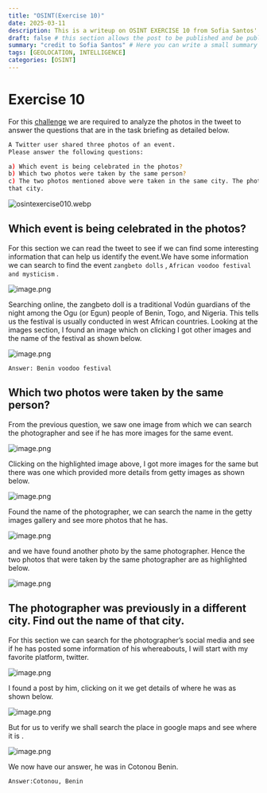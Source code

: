 ```yaml
---
title: "OSINT(Exercise 10)"
date: 2025-03-11
description: This is a writeup on OSINT EXERCISE 10 from Sofia Santos' OSINT analysis and exercises.
draft: false # this section allows the post to be published and be public, is it is set to true the post will not be published.
summary: "credit to Sofia Santos" # Here you can write a small summary of the post if needed
tags: [GEOLOCATION, INTELLIGENCE]
categories: [OSINT]
---
```

# Exercise 10

For this [challenge](https://gralhix.com/list-of-osint-exercises/osint-exercise-010/) we are required to analyze the photos in the tweet to answer the questions that are in the task briefing as detailed below.

```bash
A Twitter user shared three photos of an event. 
Please answer the following questions:

a) Which event is being celebrated in the photos? 
b) Which two photos were taken by the same person?
c) The two photos mentioned above were taken in the same city. The photographer was previously in a different city. Find out the name of 
that city.
```

![osintexercise010.webp](osintexercise010.webp)

## Which event is being celebrated in the photos?

For this section we can read the tweet to see if we can find some interesting information that can help us identify the event.We have some information we can search to find the event `zangbeto dolls` , `African voodoo festival and mysticism` .

![image.png](image.png)

Searching online, the zangbeto doll is a traditional  Vodún guardians of the night among the Ogu (or Egun) people of Benin, Togo, and Nigeria. This tells us the festival is usually conducted in west African countries. Looking at the images section, I found an image which on clicking I got other images and the name of the festival as shown below.

![image.png](image%201.png)

`Answer: Benin voodoo festival`

## Which two photos were taken by the same person?

From the previous question, we saw one image from which we can search the photographer and see if he has more images for the same event.

![image.png](image%202.png)

Clicking on the highlighted image above, I got more images for the same but there was one which provided more details from getty images as shown below.

![image.png](image%203.png)

Found the name of the photographer, we can search the name in the getty images gallery and see more photos that he has.

![image.png](image%204.png)

and we have found another photo by the same photographer. Hence the two photos that were taken by the same photographer are as highlighted below.

![image.png](image%205.png)

## The photographer was previously in a different city. Find out the name of that city.

For this section we can search for the photographer’s social media and see if he has posted some information of his whereabouts, I will start with my favorite platform, twitter.

![image.png](image%206.png)

I found a post by him, clicking on it we get details of where he was as shown below.

![image.png](image%207.png)

But for us to verify we shall search the place in google maps and see where it is .

![image.png](image%208.png)

We now have our answer, he was in Cotonou Benin.

`Answer:Cotonou, Benin`